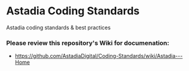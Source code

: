 Astadia Coding Standards
================

Astadia coding standards &amp; best practices


### Please review this repository's Wiki for documenation:
* https://github.com/AstadiaDigital/Coding-Standards/wiki/Astadia---Home
